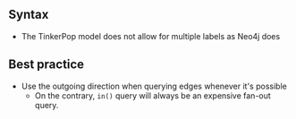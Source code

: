 ## Syntax
- The TinkerPop model does not allow for multiple labels as Neo4j does

## Best practice
- Use the outgoing direction when querying edges whenever it's possible
    - On the contrary, `in()` query will always be an expensive fan-out query.
